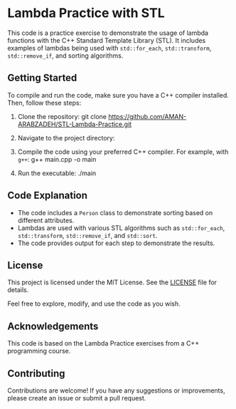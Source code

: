 # Lambda Practice with STL

This code is a practice exercise to demonstrate the usage of lambda functions with the C++ Standard Template Library (STL). 
It includes examples of lambdas being used with `std::for_each`, `std::transform`, `std::remove_if`, and sorting algorithms.

## Getting Started

To compile and run the code, make sure you have a C++ compiler installed. Then, follow these steps:

1. Clone the repository:
git clone https://github.com/AMAN-ARABZADEH/STL-Lambda-Practice.git

2. Navigate to the project directory:

3. Compile the code using your preferred C++ compiler. For example, with `g++`:
g++ main.cpp -o main

4. Run the executable:
./main


## Code Explanation

- The code includes a `Person` class to demonstrate sorting based on different attributes.
- Lambdas are used with various STL algorithms such as `std::for_each`, `std::transform`, `std::remove_if`, and `std::sort`.
- The code provides output for each step to demonstrate the results.

## License

This project is licensed under the MIT License. See the [LICENSE](LICENSE) file for details.

Feel free to explore, modify, and use the code as you wish.

## Acknowledgements

This code is based on the Lambda Practice exercises from a C++ programming course.

## Contributing

Contributions are welcome! If you have any suggestions or improvements, please create an issue or submit a pull request.

